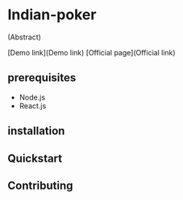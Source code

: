 # Indian-poker


(Abstract)

[Demo link](Demo link)
[Official page](Official link)

## prerequisites

- Node.js
- React.js

## installation

## Quickstart

## Contributing
